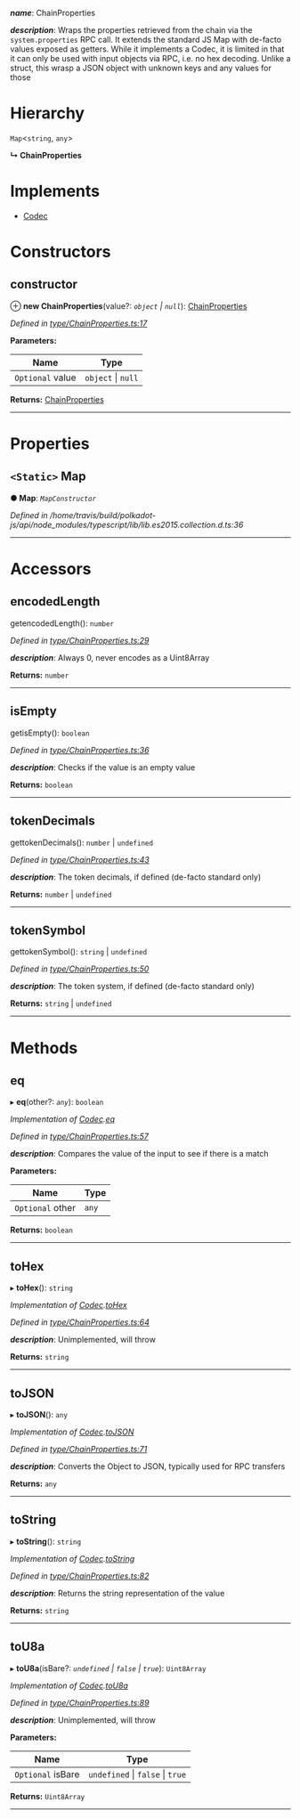 

*__name__*: ChainProperties

*__description__*: Wraps the properties retrieved from the chain via the `system.properties` RPC call. It extends the standard JS Map with de-facto values exposed as getters. While it implements a Codec, it is limited in that it can only be used with input objects via RPC, i.e. no hex decoding. Unlike a struct, this wrasp a JSON object with unknown keys and any values for those

# Hierarchy

 `Map`<`string`, `any`>

**↳ ChainProperties**

# Implements

* [Codec](../interfaces/_types_.codec.md)

# Constructors

<a id="constructor"></a>

##  constructor

⊕ **new ChainProperties**(value?: *`object` \| `null`*): [ChainProperties](_type_chainproperties_.chainproperties.md)

*Defined in [type/ChainProperties.ts:17](https://github.com/polkadot-js/api/blob/5a4519d/packages/types/src/type/ChainProperties.ts#L17)*

**Parameters:**

| Name | Type |
| ------ | ------ |
| `Optional` value | `object` \| `null` |

**Returns:** [ChainProperties](_type_chainproperties_.chainproperties.md)

___

# Properties

<a id="map"></a>

## `<Static>` Map

**● Map**: *`MapConstructor`*

*Defined in /home/travis/build/polkadot-js/api/node_modules/typescript/lib/lib.es2015.collection.d.ts:36*

___

# Accessors

<a id="encodedlength"></a>

##  encodedLength

getencodedLength(): `number`

*Defined in [type/ChainProperties.ts:29](https://github.com/polkadot-js/api/blob/5a4519d/packages/types/src/type/ChainProperties.ts#L29)*

*__description__*: Always 0, never encodes as a Uint8Array

**Returns:** `number`

___
<a id="isempty"></a>

##  isEmpty

getisEmpty(): `boolean`

*Defined in [type/ChainProperties.ts:36](https://github.com/polkadot-js/api/blob/5a4519d/packages/types/src/type/ChainProperties.ts#L36)*

*__description__*: Checks if the value is an empty value

**Returns:** `boolean`

___
<a id="tokendecimals"></a>

##  tokenDecimals

gettokenDecimals(): `number` \| `undefined`

*Defined in [type/ChainProperties.ts:43](https://github.com/polkadot-js/api/blob/5a4519d/packages/types/src/type/ChainProperties.ts#L43)*

*__description__*: The token decimals, if defined (de-facto standard only)

**Returns:** `number` \| `undefined`

___
<a id="tokensymbol"></a>

##  tokenSymbol

gettokenSymbol(): `string` \| `undefined`

*Defined in [type/ChainProperties.ts:50](https://github.com/polkadot-js/api/blob/5a4519d/packages/types/src/type/ChainProperties.ts#L50)*

*__description__*: The token system, if defined (de-facto standard only)

**Returns:** `string` \| `undefined`

___

# Methods

<a id="eq"></a>

##  eq

▸ **eq**(other?: *`any`*): `boolean`

*Implementation of [Codec](../interfaces/_types_.codec.md).[eq](../interfaces/_types_.codec.md#eq)*

*Defined in [type/ChainProperties.ts:57](https://github.com/polkadot-js/api/blob/5a4519d/packages/types/src/type/ChainProperties.ts#L57)*

*__description__*: Compares the value of the input to see if there is a match

**Parameters:**

| Name | Type |
| ------ | ------ |
| `Optional` other | `any` |

**Returns:** `boolean`

___
<a id="tohex"></a>

##  toHex

▸ **toHex**(): `string`

*Implementation of [Codec](../interfaces/_types_.codec.md).[toHex](../interfaces/_types_.codec.md#tohex)*

*Defined in [type/ChainProperties.ts:64](https://github.com/polkadot-js/api/blob/5a4519d/packages/types/src/type/ChainProperties.ts#L64)*

*__description__*: Unimplemented, will throw

**Returns:** `string`

___
<a id="tojson"></a>

##  toJSON

▸ **toJSON**(): `any`

*Implementation of [Codec](../interfaces/_types_.codec.md).[toJSON](../interfaces/_types_.codec.md#tojson)*

*Defined in [type/ChainProperties.ts:71](https://github.com/polkadot-js/api/blob/5a4519d/packages/types/src/type/ChainProperties.ts#L71)*

*__description__*: Converts the Object to JSON, typically used for RPC transfers

**Returns:** `any`

___
<a id="tostring"></a>

##  toString

▸ **toString**(): `string`

*Implementation of [Codec](../interfaces/_types_.codec.md).[toString](../interfaces/_types_.codec.md#tostring)*

*Defined in [type/ChainProperties.ts:82](https://github.com/polkadot-js/api/blob/5a4519d/packages/types/src/type/ChainProperties.ts#L82)*

*__description__*: Returns the string representation of the value

**Returns:** `string`

___
<a id="tou8a"></a>

##  toU8a

▸ **toU8a**(isBare?: *`undefined` \| `false` \| `true`*): `Uint8Array`

*Implementation of [Codec](../interfaces/_types_.codec.md).[toU8a](../interfaces/_types_.codec.md#tou8a)*

*Defined in [type/ChainProperties.ts:89](https://github.com/polkadot-js/api/blob/5a4519d/packages/types/src/type/ChainProperties.ts#L89)*

*__description__*: Unimplemented, will throw

**Parameters:**

| Name | Type |
| ------ | ------ |
| `Optional` isBare | `undefined` \| `false` \| `true` |

**Returns:** `Uint8Array`

___

